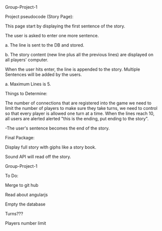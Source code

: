 Group-Project-1

Project pseudocode (Story Page):

This page start by displaying the first sentence of the story. 

The user is asked to enter one more sentence. 

  a. The line is sent to the DB and stored. 
  
  b. The story content (new line plus all the previous lines) are displayed on all players' computer.

When the user hits enter, the line is appended to the story. Multiple Sentences will be added by the users. 

  a. Maximum Lines is 5.

Things to Determine:

The number of connections that are registered into the game we need to limit the number of players to make sure they take turns, we need to control so that every player is allowed one turn at a time.
When the lines reach 10, all users are alerted alerted "this is the ending, put ending to the story".  

  -The user's sentence becomes the end of the story.

Final Package:

  Display full story with giphs like a story book.
  
  Sound API will read off the story.
  
  Group-Project-1

To Do:

  Merge to git hub
  
  Read about angularjs
  
  Empty the database
  
  Turns???
  
  Players number limit
